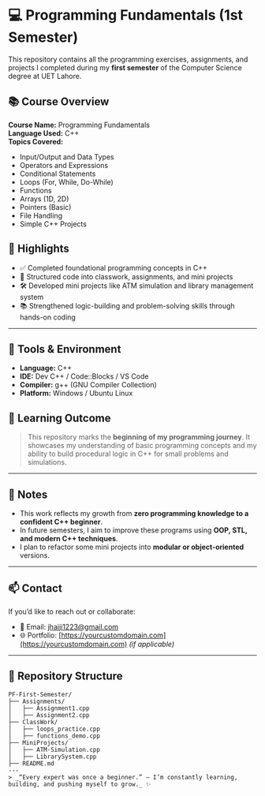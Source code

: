 # 💻 Programming Fundamentals (1st Semester)

This repository contains all the programming exercises, assignments, and projects I completed during my **first semester** of the Computer Science degree at UET Lahore.

## 📚 Course Overview

**Course Name:** Programming Fundamentals  
**Language Used:** C++  
**Topics Covered:**
- Input/Output and Data Types
- Operators and Expressions
- Conditional Statements
- Loops (For, While, Do-While)
- Functions
- Arrays (1D, 2D)
- Pointers (Basic)
- File Handling
- Simple C++ Projects

## 🚀 Highlights

- ✅ Completed foundational programming concepts in C++
- 📁 Structured code into classwork, assignments, and mini projects
- 🛠️ Developed mini projects like ATM simulation and library management system
- 📚 Strengthened logic-building and problem-solving skills through hands-on coding

---

## 🔧 Tools & Environment

- **Language:** C++
- **IDE:** Dev C++ / Code::Blocks / VS Code
- **Compiler:** g++ (GNU Compiler Collection)
- **Platform:** Windows / Ubuntu Linux


## 🧠 Learning Outcome

> This repository marks the **beginning of my programming journey**. It showcases my understanding of basic programming concepts and my ability to build procedural logic in C++ for small problems and simulations.

---

## 📌 Notes

- This work reflects my growth from **zero programming knowledge to a confident C++ beginner**.
- In future semesters, I aim to improve these programs using **OOP, STL, and modern C++ techniques**.
- I plan to refactor some mini projects into **modular or object-oriented** versions.

---

## 📫 Contact

If you’d like to reach out or collaborate:

- 📧 Email: [jhajji1223@gmail.com](mailto:jhajji1223@gmail.com)
- 🌐 Portfolio: [https://yourcustomdomain.com](https://yourcustomdomain.com) *(if applicable)*

---
## 📁 Repository Structure

```text
PF-First-Semester/
├── Assignments/
│   ├── Assignment1.cpp
│   ├── Assignment2.cpp
├── ClassWork/
│   ├── loops_practice.cpp
│   ├── functions_demo.cpp
├── MiniProjects/
│   ├── ATM-Simulation.cpp
│   ├── LibrarySystem.cpp
├── README.md
---
> _“Every expert was once a beginner.” — I’m constantly learning, building, and pushing myself to grow._ ✨
